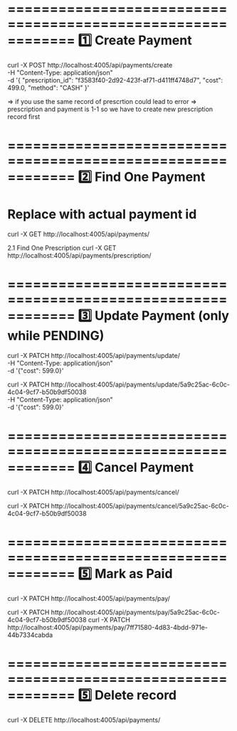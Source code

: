 ============================================================
1️⃣ Create Payment
============================================================
curl -X POST http://localhost:4005/api/payments/create \
  -H "Content-Type: application/json" \
  -d '{
    "prescription_id": "f3583f40-2d92-423f-af71-d411ff4748d7",
    "cost": 499.0,
    "method": "CASH"
  }'

=> if you use the same record of prescrtion could lead to error => prescription and payment is 1-1
so we have to create new prescription record first

============================================================
2️⃣ Find One Payment
============================================================
# Replace <id> with actual payment id
curl -X GET http://localhost:4005/api/payments/<id>

2.1 Find One Prescription
curl -X GET http://localhost:4005/api/payments/prescription/<id>


============================================================
3️⃣ Update Payment (only while PENDING)
============================================================
curl -X PATCH http://localhost:4005/api/payments/update/<id> \
  -H "Content-Type: application/json" \
  -d '{"cost": 599.0}'

curl -X PATCH http://localhost:4005/api/payments/update/5a9c25ac-6c0c-4c04-9cf7-b50b9df50038 \
  -H "Content-Type: application/json" \
  -d '{"cost": 599.0}'


============================================================
4️⃣ Cancel Payment
============================================================
curl -X PATCH http://localhost:4005/api/payments/cancel/<id>

curl -X PATCH http://localhost:4005/api/payments/cancel/5a9c25ac-6c0c-4c04-9cf7-b50b9df50038

============================================================
5️⃣ Mark as Paid
============================================================
curl -X PATCH http://localhost:4005/api/payments/pay/<id>

curl -X PATCH http://localhost:4005/api/payments/pay/5a9c25ac-6c0c-4c04-9cf7-b50b9df50038
curl -X PATCH http://localhost:4005/api/payments/pay/7ff71580-4d83-4bdd-971e-44b7334cabda


============================================================
5️⃣ Delete record
============================================================
curl -X DELETE http://localhost:4005/api/payments/<id>



